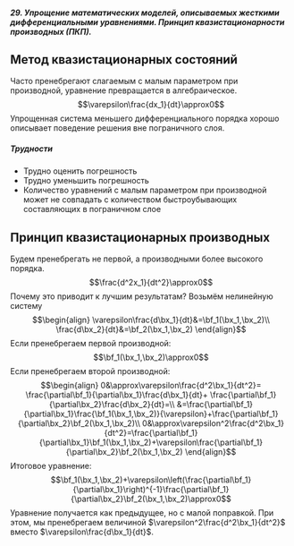 ##### 29. Упрощение математических моделей, описываемых жесткими дифференциальными уравнениями. Принцип квазистационарности производных (ПКП).
## Метод квазистационарных состояний
Часто пренебрегают слагаемым с малым параметром при производной, уравнение превращается в алгебраическое.
$$\varepsilon\frac{dx_1}{dt}\approx0$$
Упрощенная система меньшего дифференциального порядка хорошо описывает поведение решения вне пограничного слоя.
##### Трудности
- Трудно оценить погрешность
- Трудно уменьшить погрешность
- Количество уравнений с малым параметром при производной может не совпадать с количеством быстроубывающих составляющих в пограничном слое
## Принцип квазистационарных производных
Будем пренебрегать не первой, а производными более высокого порядка.
$$\frac{d^2x_1}{dt^2}\approx0$$
Почему это приводит к лучшим результатам? Возьмём нелинейную систему
$$\begin{align}
\varepsilon\frac{d\bx_1}{dt}&=\bf_1(\bx_1,\bx_2)\\
\frac{d\bx_2}{dt}&=\bf_2(\bx_1,\bx_2)
\end{align}$$
Если пренебрегаем первой производной:
$$\bf_1(\bx_1,\bx_2)\approx0$$
Если пренебрегаем второй производной:
$$\begin{align}
0&\approx\varepsilon\frac{d^2\bx_1}{dt^2}=
\frac{\partial\bf_1}{\partial\bx_1}\frac{d\bx_1}{dt}+
\frac{\partial\bf_1}{\partial\bx_2}\frac{d\bx_2}{dt}=\\
&=\frac{\partial\bf_1}{\partial\bx_1}\frac{\bf_1(\bx_1,\bx_2)}{\varepsilon}+\frac{\partial\bf_1}{\partial\bx_2}\bf_2(\bx_1,\bx_2)\\
0&\approx\varepsilon^2\frac{d^2\bx_1}{dt^2}=\frac{\partial\bf_1}{\partial\bx_1}\bf_1(\bx_1,\bx_2)+\varepsilon\frac{\partial\bf_1}{\partial\bx_2}\bf_2(\bx_1,\bx_2)
\end{align}$$
Итоговое уравнение:
$$\bf_1(\bx_1,\bx_2)+\varepsilon\left(\frac{\partial\bf_1}{\partial\bx_1}\right)^{-1}\frac{\partial\bf_1}{\partial\bx_2}\bf_2(\bx_1,\bx_2)\approx0$$
Уравнение получается как предыдущее, но с малой поправкой. При этом, мы пренебрегаем величиной $\varepsilon^2\frac{d^2\bx_1}{dt^2}$ вместо $\varepsilon\frac{d\bx_1}{dt}$.